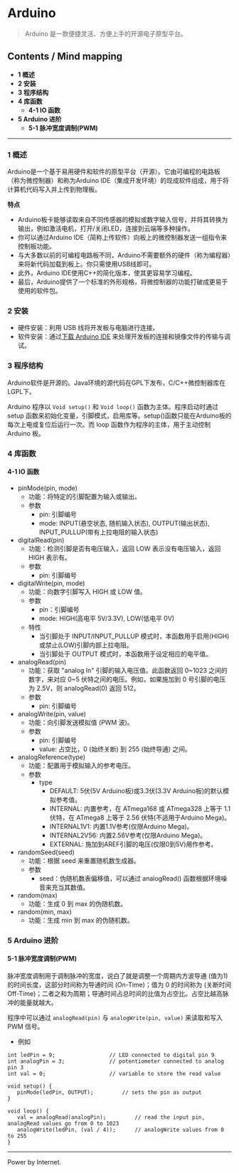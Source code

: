 # Arduino

> Arduino 是一款便捷灵活、方便上手的开源电子原型平台。

## Contents / Mind mapping
- **1 概述**
- **2 安装**
- **3 程序结构**
- **4 库函数**
  - **4-1 IO 函数**
- **5 Arduino 进阶**
  - **5-1 脉冲宽度调制(PWM)**

---

### 1 概述

Arduino是一个基于易用硬件和软件的原型平台（开源）。它由可编程的电路板（称为微控制器）和称为Arduino IDE（集成开发环境）的现成软件组成，用于将计算机代码写入并上传到物理板。

**特点**
- Arduino板卡能够读取来自不同传感器的模拟或数字输入信号，并将其转换为输出，例如激活电机，打开/关闭LED，连接到云端等多种操作。
- 你可以通过Arduino IDE（简称上传软件）向板上的微控制器发送一组指令来控制板功能。
- 与大多数以前的可编程电路板不同，Arduino不需要额外的硬件（称为编程器）来将新代码加载到板上。你只需使用USB线即可。
- 此外，Arduino IDE使用C++的简化版本，使其更容易学习编程。
- 最后，Arduino提供了一个标准的外形规格，将微控制器的功能打破成更易于使用的软件包。



### 2 安装

- 硬件安装：利用 USB 线将开发板与电脑进行连接。
- 软件安装：通过[下载 Arduino IDE](https://www.arduino.cc/en/Main/Software) 来处理开发板的连接和镜像文件的传输与调试。



### 3 程序结构

Arduino软件是开源的。Java环境的源代码在GPL下发布，C/C++微控制器库在LGPL下。

Arduino 程序以 `Void setup()` 和 `Void loop()` 函数为主体。程序启动时通过 setup 函数来初始化变量，引脚模式，启用库等。setup()函数只能在Arduino板的每次上电或复位后运行一次。而 loop 函数作为程序的主体，用于主动控制 Arduino 板。




### 4 库函数

#### 4-1 IO 函数
- pinMode(pin, mode)
  - 功能：将特定的引脚配置为输入或输出。
  - 参数
    - pin: 引脚编号
    - mode: INPUT(悬空状态, 随机输入状态), OUTPUT(输出状态), INPUT_PULLUP(带有上拉电阻的输入状态)
- digitalRead(pin)
  - 功能：检测引脚是否有电压输入，返回 LOW 表示没有电压输入，返回 HIGH 表示有。
  - 参数
    - pin: 引脚编号
- digitalWrite(pin, mode)
  - 功能：向数字引脚写入 HIGH 或 LOW 值。
  - 参数
    - pin：引脚编号
    - mode: HIGH(高电平 5V/3.3V), LOW(低电平 0V)
  - 特性
    - 当引脚处于 INPUT/INPUT_PULLUP 模式时，本函数用于启用(HIGH)或禁止(LOW)引脚内部上拉电阻。
    - 当引脚处于 OUTPUT 模式时，本函数用于设定相应的电平值。
- analogRead(pin)
  - 功能：获取 "analog In" 引脚的输入电压值。此函数返回 0~1023 之间的数字，来对应 0~5 伏特之间的电压。例如，如果施加到 0 号引脚的电压为 2.5V，则 analogRead(0) 返回 512。
  - 参数
    - pin: 引脚编号
- analogWrite(pin, value)
  - 功能：向引脚发送模拟值 (PWM 波)。
  - 参数
    - pin: 引脚编号
    - value: 占空比，0 (始终关断) 到 255 (始终导通) 之间。
- analogReference(type)
  - 功能：配置用于模拟输入的参考电压。
  - 参数
    - type
      - DEFAULT: 5伏(5V Arduino板)或3.3伏(3.3V Arduino板)的默认模拟参考值。
      - INTERNAL: 内置参考，在 ATmega168 或 ATmega328 上等于 1.1 伏特，在 ATmega8 上等于 2.56 伏特(不适用于Arduino Mega)。
      - INTERNAL1V1: 内置1.1V参考(仅限Arduino Mega)。
      - INTERNAL2V56: 内置2.56V参考(仅限Arduino Mega)。
      - EXTERNAL: 施加到AREF引脚的电压(仅限0到5V)用作参考。
- randomSeed(seed)
  - 功能：根据 seed 来重置随机数生成器。
  - 参数
    - seed：伪随机数表偏移值，可以通过 analogRead() 函数根据环境噪音来充当其数值。
- random(max)
  - 功能：生成 0 到 max 的伪随机数。
- random(min, max)
  - 功能：生成 min 到 max 的伪随机数。



### 5 Arduino 进阶

#### 5-1 脉冲宽度调制(PWM)

脉冲宽度调制用于调制脉冲的宽度，说白了就是调整一个周期内方波导通 (值为1) 的时间长度，这部分时间称为导通时间 (On-Time)；值为 0 的时间称为 (关断时间 Off-Time)；二者之和为周期；导通时间占总时间的比值为占空比。占空比越高脉冲的能量就越大。

程序中可以通过 `analogRead(pin)` 与 `analogWrite(pin, value)` 来读取和写入 PWM 信号。

- 例如
```
int ledPin = 9;					// LED connected to digital pin 9
int analogPin = 3;				// potentiometer connected to analog pin 3
int val = 0;					// variable to store the read value

void setup() {
   pinMode(ledPin, OUTPUT);			// sets the pin as output
}

void loop() {
   val = analogRead(analogPin);			// read the input pin, analogRead values go from 0 to 1023
   analogWrite(ledPin, (val / 4));		// analogWrite values from 0 to 255
}
```



---
Power by Internet.

